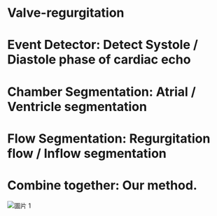# Valve-regurgitation

# Event Detector: Detect Systole / Diastole phase of cardiac echo

# Chamber Segmentation: Atrial / Ventricle segmentation

# Flow Segmentation: Regurgitation flow / Inflow segmentation

# Combine together: Our method.

![圖片 1](https://github.com/user-attachments/assets/6d39533d-fc15-4f6d-927f-3e53e1ebe405)
